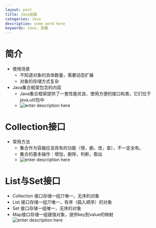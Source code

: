 ```yaml
---
layout: post
title: Java容器
categories: Java
description: some word here
keywords: Java, 容器
---
```


# 简介
- 使用场景
	- 不知道对象的具体数量，需要动态扩展
	- 对象的存储方式复杂
- Java集合框架包含的内容
	- Java集合框架提供了一套性能优良、使用方便的接口和类，它们位于java.util包中
	- ![enter description here](/images/posts/java/exception/java-collection.jpg)
# Collection接口
- 常用方法
	- 集合作为容器应该具有的功能（增，删，改，查），不一定全有。
	- 集合的基本操作：增加，删除，判断，取出
	- ![enter description here](/images/posts/java/exception/java-collection-method.jpg)

# List与Set接口
- Collection 接口存储一组丌唯一，无序的对象
- List 接口存储一组丌唯一，有序（插入顺序）的对象
- Set 接口存储一组唯一，无序的对象
- Map接口存储一组键值对象，提供key到value的映射
	  ![enter description here](/images/posts/java/exception/java-collection-method.jpg)